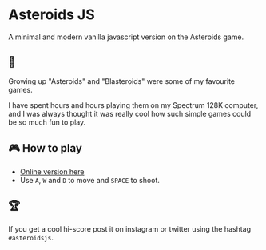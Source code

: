 # Asteroids JS
A minimal and modern vanilla javascript version on the Asteroids game.

## 🚀

Growing up "Asteroids" and "Blasteroids" were some of my favourite games.

I have spent hours and hours playing them on my Spectrum 128K computer, and I was always thought it was really cool how such simple games could be so much fun to play.

## 🎮 How to play
- [Online version here](https://boguz.github.io/asteroids/)
- Use `A`, `W` and `D` to move and `SPACE` to shoot.

## 🏆
If you get a cool hi-score post it on instagram or twitter using the hashtag `#asteroidsjs`.
